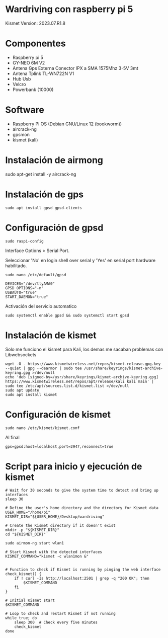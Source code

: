 # Wardriving con raspberry pi 5

Kismet Version: 2023.07.R1.8


# Componentes

- Raspberry pi 5
- GY-NEO 6M V2
- Antena Gps Externa Conector IPX a SMA 1575Mhz 3-5V 3mt
- Antena Tplink TL-WN722N V1
- Hub Usb
- Velcro
- Powerbank (10000)

# Software

- Raspberry Pi OS (Debian GNU/Linux 12 (bookworm))
- aircrack-ng 
- gpsmon
- kismet (kali)

# Instalación de airmong

sudo apt-get install -y aircrack-ng

# Instalación de gps
```
sudo apt install gpsd gpsd-clients 
```

# Configuración de gpsd

```
sudo raspi-config
```
Interface Options > Serial Port.

Seleccionar 'No' en login shell over serial y  'Yes' en serial port hardware habilitado.

```
sudo nano /etc/default/gpsd
```
```
DEVICES="/dev/ttyAMA0"
GPSD_OPTIONS="-n"
USBAUTO="true"
START_DAEMON="true"
```

Activación del servicio automatico
```
sudo systemctl enable gpsd && sudo systemctl start gpsd
```

# Instalación de kismet

Solo me funciono el kismet para Kali, los demas me sacaban problemas con Libwebsockets

```
wget -O - https://www.kismetwireless.net/repos/kismet-release.gpg.key --quiet | gpg --dearmor | sudo tee /usr/share/keyrings/kismet-archive-keyring.gpg >/dev/null
echo 'deb [signed-by=/usr/share/keyrings/kismet-archive-keyring.gpg] https://www.kismetwireless.net/repos/apt/release/kali kali main' | sudo tee /etc/apt/sources.list.d/kismet.list >/dev/null
sudo apt update
sudo apt install kismet
```
# Configuración de kismet
```
sudo nano /etc/kismet/kismet.conf
```
Al final
```
gps=gpsd:host=localhost,port=2947,reconnect=true
```


# Script para inicio y ejecución de kismet

```
# Wait for 30 seconds to give the system time to detect and bring up interfaces
sleep 30

# Define the user's home directory and the directory for Kismet data
USER_HOME="/home/pi"
KISMET_DIR="${USER_HOME}/Desktop/wardriving"

# Create the Kismet directory if it doesn't exist
mkdir -p "${KISMET_DIR}"
cd "${KISMET_DIR}"

sudo airmon-ng start wlan1

# Start Kismet with the detected interfaces
KISMET_COMMAND="kismet -c wlan1mon &"


# Function to check if Kismet is running by pinging the web interface
check_kismet() {
    if ! curl -Is http://localhost:2501 | grep -q "200 OK"; then
        $KISMET_COMMAND
    fi
}

# Initial Kismet start
$KISMET_COMMAND

# Loop to check and restart Kismet if not running
while true; do
    sleep 300  # Check every five minutes
    check_kismet
done
```
